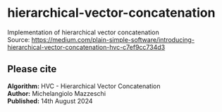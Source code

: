 # hierarchical-vector-concatenation

Implementation of hierarchical vector concatenation
<br>
Source: https://medium.com/plain-simple-software/introducing-hierarchical-vector-concatenation-hvc-c7ef9cc734d3

## Please cite
**Algorithm:** HVC - Hierarchical Vector Concatenation <br>
**Author:** Michelangiolo Mazzeschi <br>
**Published:** 14th August 2024
